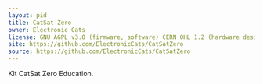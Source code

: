 ```yaml
---
layout: pid
title: CatSat Zero
owner: Electronic Cats
license: GNU AGPL v3.0 (firmware, software) CERN OHL 1.2 (hardware design)
site: https://github.com/ElectronicCats/CatSatZero
source: https://github.com/ElectronicCats/CatSatZero
---
```

Kit CatSat Zero Education.
